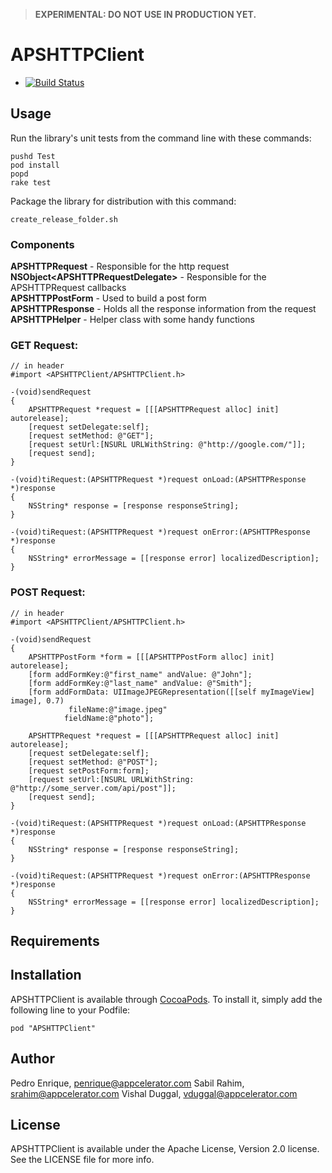 > **EXPERIMENTAL: DO NOT USE IN PRODUCTION YET.**
# APSHTTPClient

- [![Build Status](https://travis-ci.org/matt-langston/APSHTTPClient.svg)](https://travis-ci.org/matt-langston/APSHTTPClient)

## Usage

Run the library's unit tests from the command line with these commands:

```shell
pushd Test
pod install
popd
rake test
```

Package the library for distribution with this command:

```shell
create_release_folder.sh
```

### Components
**APSHTTPRequest** - Responsible for the http request  
**NSObject\<APSHTTPRequestDelegate\>** - Responsible for the APSHTTPRequest callbacks  
**APSHTTPPostForm** - Used to build a post form  
**APSHTTPResponse** - Holds all the response information from the request  
**APSHTTPHelper** - Helper class with some handy functions

### GET Request:

	// in header
	#import <APSHTTPClient/APSHTTPClient.h>

    -(void)sendRequest
    {
        APSHTTPRequest *request = [[[APSHTTPRequest alloc] init] autorelease];
        [request setDelegate:self];
        [request setMethod: @"GET"];
        [request setUrl:[NSURL URLWithString: @"http://google.com/"]];
        [request send];
    }

    -(void)tiRequest:(APSHTTPRequest *)request onLoad:(APSHTTPResponse *)response
    {
        NSString* response = [response responseString];
    }
    
    -(void)tiRequest:(APSHTTPRequest *)request onError:(APSHTTPResponse *)response
    {
        NSString* errorMessage = [[response error] localizedDescription];
    }

### POST Request:

	// in header
	#import <APSHTTPClient/APSHTTPClient.h>

    -(void)sendRequest
    {
        APSHTTPPostForm *form = [[[APSHTTPPostForm alloc] init] autorelease];
        [form addFormKey:@"first_name" andValue: @"John"];
        [form addFormKey:@"last_name" andValue: @"Smith"];
        [form addFormData: UIImageJPEGRepresentation([[self myImageView] image], 0.7)
                 fileName:@"image.jpeg"
                fieldName:@"photo"];
    
        APSHTTPRequest *request = [[[APSHTTPRequest alloc] init] autorelease];
        [request setDelegate:self];
        [request setMethod: @"POST"];
        [request setPostForm:form];
        [request setUrl:[NSURL URLWithString: @"http://some_server.com/api/post"]];
        [request send];
    }

    -(void)tiRequest:(APSHTTPRequest *)request onLoad:(APSHTTPResponse *)response
    {
        NSString* response = [response responseString];
    }
    
    -(void)tiRequest:(APSHTTPRequest *)request onError:(APSHTTPResponse *)response
    {
        NSString* errorMessage = [[response error] localizedDescription];
    }

## Requirements

## Installation

APSHTTPClient is available through [CocoaPods](http://cocoapods.org). To install
it, simply add the following line to your Podfile:

    pod "APSHTTPClient"

## Author

Pedro Enrique, penrique@appcelerator.com
Sabil Rahim, srahim@appcelerator.com
Vishal Duggal, vduggal@appcelerator.com

## License

APSHTTPClient is available under the Apache License, Version 2.0
license. See the LICENSE file for more info.
